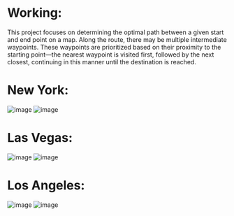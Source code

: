# Working:
This project focuses on determining the optimal path between a given start and end point on a map. Along the route, there may be multiple intermediate waypoints. These waypoints are prioritized based on their proximity to the starting point—the nearest waypoint is visited first, followed by the next closest, continuing in this manner until the destination is reached.


# New York: 
![image](https://github.com/user-attachments/assets/85951525-cafe-42b8-af8b-b78e35a8b25f) ![image](https://github.com/user-attachments/assets/53392757-718d-475b-addb-d30068ef9be7)

# Las Vegas: 
![image](https://github.com/user-attachments/assets/324d7631-ebeb-4a65-aef5-52cb0a13aeec) ![image](https://github.com/user-attachments/assets/2a6ef025-232c-4f6b-8844-81044dc0641c)

# Los Angeles:
![image](https://github.com/user-attachments/assets/7901fd54-bccc-4ae9-955b-48d558fe1148) ![image](https://github.com/user-attachments/assets/fc8ed132-358a-4d7e-9f93-5359abb56de3)

